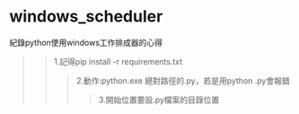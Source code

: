 # windows_scheduler
紀錄python使用windows工作排成器的心得
>>1.記得pip install -r requirements.txt
>>>2.動作:python.exe 絕對路徑的.py，若是用python .py會報錯
>>>>3.開始位置要設.py檔案的目錄位置

